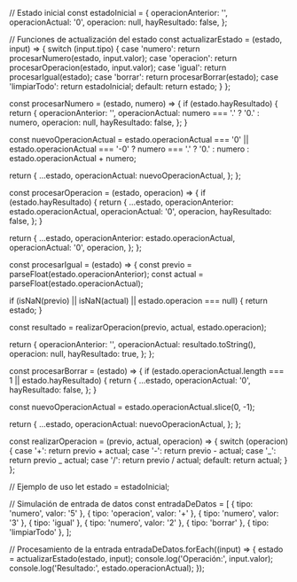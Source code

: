 // Estado inicial
const estadoInicial = {
operacionAnterior: '',
operacionActual: '0',
operacion: null,
hayResultado: false,
};

// Funciones de actualización del estado
const actualizarEstado = (estado, input) => {
switch (input.tipo) {
case 'numero':
return procesarNumero(estado, input.valor);
case 'operacion':
return procesarOperacion(estado, input.valor);
case 'igual':
return procesarIgual(estado);
case 'borrar':
return procesarBorrar(estado);
case 'limpiarTodo':
return estadoInicial;
default:
return estado;
}
};

const procesarNumero = (estado, numero) => {
if (estado.hayResultado) {
return {
operacionAnterior: '',
operacionActual: numero === '.' ? '0.' : numero,
operacion: null,
hayResultado: false,
};
}

const nuevoOperacionActual =
estado.operacionActual === '0' || estado.operacionActual === '-0'
? numero === '.'
? '0.'
: numero
: estado.operacionActual + numero;

return {
...estado,
operacionActual: nuevoOperacionActual,
};
};

const procesarOperacion = (estado, operacion) => {
if (estado.hayResultado) {
return {
...estado,
operacionAnterior: estado.operacionActual,
operacionActual: '0',
operacion,
hayResultado: false,
};
}

return {
...estado,
operacionAnterior: estado.operacionActual,
operacionActual: '0',
operacion,
};
};

const procesarIgual = (estado) => {
const previo = parseFloat(estado.operacionAnterior);
const actual = parseFloat(estado.operacionActual);

if (isNaN(previo) || isNaN(actual) || estado.operacion === null) {
return estado;
}

const resultado = realizarOperacion(previo, actual, estado.operacion);

return {
operacionAnterior: '',
operacionActual: resultado.toString(),
operacion: null,
hayResultado: true,
};
};

const procesarBorrar = (estado) => {
if (estado.operacionActual.length === 1 || estado.hayResultado) {
return {
...estado,
operacionActual: '0',
hayResultado: false,
};
}

const nuevoOperacionActual = estado.operacionActual.slice(0, -1);

return {
...estado,
operacionActual: nuevoOperacionActual,
};
};

const realizarOperacion = (previo, actual, operacion) => {
switch (operacion) {
case '+':
return previo + actual;
case '-':
return previo - actual;
case '_':
return previo _ actual;
case '/':
return previo / actual;
default:
return actual;
}
};

// Ejemplo de uso
let estado = estadoInicial;

// Simulación de entrada de datos
const entradaDeDatos = [
{ tipo: 'numero', valor: '5' },
{ tipo: 'operacion', valor: '+' },
{ tipo: 'numero', valor: '3' },
{ tipo: 'igual' },
{ tipo: 'numero', valor: '2' },
{ tipo: 'borrar' },
{ tipo: 'limpiarTodo' },
];

// Procesamiento de la entrada
entradaDeDatos.forEach((input) => {
estado = actualizarEstado(estado, input);
console.log('Operación:', input.valor);
console.log('Resultado:', estado.operacionActual);
});
